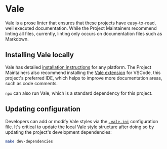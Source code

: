 # Vale

Vale is a prose linter that ensures that these projects have easy-to-read, well executed documentation. While the
Project Maintainers recommend linting all files, currently, linting only occurs on documentation files such as Markdown.

## Installing Vale locally

Vale has detailed [installation instructions][vale-install] for any platform. The Project Maintainers also recommend
installing the [Vale extension][vale-extension] for VSCode, this project's preferred IDE, which helps to improve more
documentation areas, such as code comments.

`npx` can also run Vale, which is a standard dependency for this project.

## Updating configuration

Developers can add or modify Vale styles via the [`.vale.ini`](../../../.vale.ini) configuration file. It's critical
to update the local Vale style structure after doing so by updating the project's development dependencies:

```bash
make dev-dependencies
```

<!-- Link repository -->

[vale-extension]: https://marketplace.visualstudio.com/items?itemName=ChrisChinchilla.vale-vscode
[vale-install]: https://vale.sh/docs/vale-cli/installation/

